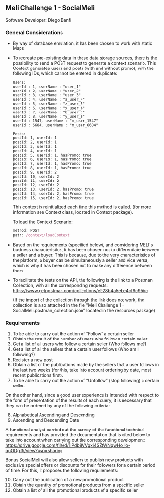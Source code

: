 ## Meli Challenge 1 - SocialMeli

Software Developer: Diego Banfi

### General Considerations

- By way of database emulation, it has been chosen to work with static Maps
- To recreate pre-existing data in these data storage sources, there is the possibility to send a POST request to generate a context scenario. This Context generates users and posts (with and without promo), with the
  following IDs, which cannot be entered in duplicate:
  
  ```
  Users:
  userId : 1, userName : "user_1" 
  userId : 2, userName : "user_2"
  userId : 3, userName : "user_3"
  userId : 4, userName : "a_user_4"
  userId : 5, userName : "z_user_5"
  userId : 6, userName : "x_user_6"
  userId : 7, userName : "b_user_7"
  userId : 8, userName : "y_user_8"
  userId : 1547, userName : "m_user_1547"
  userId : 6684, userName : "m_user_6684"
  ```
  
  ```
  Posts:
  postId: 1, userId: 1 
  postId: 2, userId: 1 
  postId: 3, userId: 1 
  postId: 4, userId: 1 
  postId: 5, userId: 1, hasPromo: true 
  postId: 6, userId: 1, hasPromo: true 
  postId: 7, userId: 1, hasPromo: true 
  postId: 8, userId: 1, hasPromo: true 
  postId: 9, userId: 2 
  postId: 10, userId: 2 
  postId: 11, userId: 2 
  postId: 12, userId: 2 
  postId: 13, userId: 2, hasPromo: true 
  postId: 14, userId: 2, hasPromo: true 
  postId: 15, userId: 2, hasPromo: true
    ```

  This context is reinitialized each time this method is called. (for more information see Context class, located in Context package).
  
  To load the Context Scenario:

  ```jsx
  method: POST
  path: /context/loadContext
  ```

- Based on the requirements (specified below), and considering MELI's business characteristics, it has been chosen not
  to differentiate between a seller and a buyer. This is because, due to the very characteristics of the platform, a
  buyer can be simultaneously a seller and vice versa, which is why it has been chosen not to make any difference
  between them.
- To facilitate the tests on the API, the following is the link to a Postman Collection, with all the corresponding
  requests: https://www.getpostman.com/collections/e928b4a5ebe4cf9c95bc 
  
  (If the import of the collection through the link does not work, the collection is also attached in the file "Meli Challenge 1 - SocialMeli.postman_collection.json" located in the resources package)

### Requirements

1. To be able to carry out the action of “Follow” a certain seller
2. Obtain the result of the number of users who follow a certain seller
3. Get a list of all users who follow a certain seller (Who follows me?)
4. Get a list of all the sellers that a certain user follows (Who am I following?)
5. Register a new post
6. Obtain a list of the publications made by the sellers that a user follows in the last two weeks (for this, take into
   account ordering by date, most recent publications first).
7. To be able to carry out the action of “Unfollow” (stop following) a certain seller.

On the other hand, since a good user experience is intended with respect to the form of presentation of the results of
each query, it is necessary that they can be ordered by any of the following criteria:

8. Alphabetical Ascending and Descending
9. Ascending and Descending Date

A functional analyst carried out the survey of the functional technical requirements and has provided the documentation
that is cited below to take into account when carrying out the corresponding development:
https://drive.google.com/file/d/1iPdb8VVgxi4SZtWNqwHo_lo-quODgi3i/view?usp=sharing

Bonus SocialMeli will also allow sellers to publish new products with exclusive special offers or discounts for their
followers for a certain period of time. For this, it proposes the following requirements:

10. Carry out the publication of a new promotional product.
11. Obtain the quantity of promotional products from a specific seller
12. Obtain a list of all the promotional products of a specific seller





